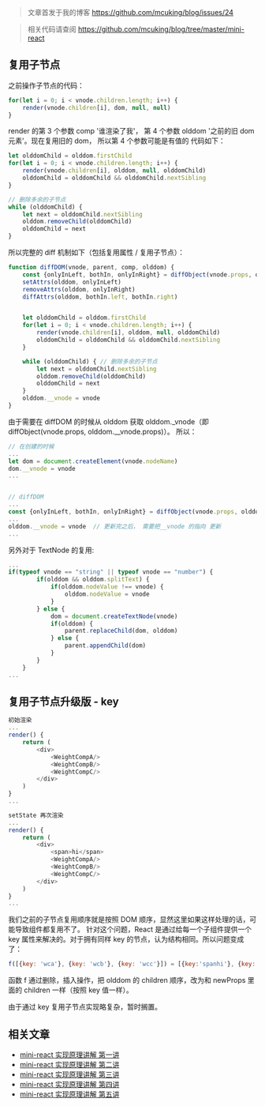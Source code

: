 > 文章首发于我的博客 https://github.com/mcuking/blog/issues/24

> 相关代码请查阅 https://github.com/mcuking/blog/tree/master/mini-react

## 复用子节点

之前操作子节点的代码：

```js
for(let i = 0; i < vnode.children.length; i++) {
    render(vnode.children[i], dom, null, null)
}
```

render 的第 3 个参数 comp '谁渲染了我'， 第 4 个参数 olddom '之前的旧 dom 元素'。现在复用旧的 dom， 所以第 4 个参数可能是有值的 代码如下：

```js
let olddomChild = olddom.firstChild
for(let i = 0; i < vnode.children.length; i++) {
    render(vnode.children[i], olddom, null, olddomChild)
    olddomChild = olddomChild && olddomChild.nextSibling
}

// 删除多余的子节点
while (olddomChild) {
    let next = olddomChild.nextSibling
    olddom.removeChild(olddomChild)
    olddomChild = next
}

```

所以完整的 diff 机制如下（包括复用属性 / 复用子节点）：

```js
function diffDOM(vnode, parent, comp, olddom) {
    const {onlyInLeft, bothIn, onlyInRight} = diffObject(vnode.props, olddom.__vnode.props)
    setAttrs(olddom, onlyInLeft)
    removeAttrs(olddom, onlyInRight)
    diffAttrs(olddom, bothIn.left, bothIn.right)


    let olddomChild = olddom.firstChild
    for(let i = 0; i < vnode.children.length; i++) {
        render(vnode.children[i], olddom, null, olddomChild)
        olddomChild = olddomChild && olddomChild.nextSibling
    }

    while (olddomChild) { // 删除多余的子节点
        let next = olddomChild.nextSibling
        olddom.removeChild(olddomChild)
        olddomChild = next
    }
    olddom.__vnode = vnode  
}
```

由于需要在 diffDOM 的时候从 olddom 获取 olddom._vnode（即 diffObject(vnode.props, olddom.__vnode.props)）。 所以：

```js
// 在创建的时候
...
let dom = document.createElement(vnode.nodeName)
dom.__vnode = vnode
...


// diffDOM
...
const {onlyInLeft, bothIn, onlyInRight} = diffObject(vnode.props, olddom.__vnode.props)
...
olddom.__vnode = vnode  // 更新完之后， 需要把__vnode 的指向 更新
...
```

另外对于 TextNode 的复用:

```js
...
if(typeof vnode == "string" || typeof vnode == "number") {
        if(olddom && olddom.splitText) {
            if(olddom.nodeValue !== vnode) {
                olddom.nodeValue = vnode
            }
        } else {
            dom = document.createTextNode(vnode)
            if(olddom) {
                parent.replaceChild(dom, olddom)
            } else {
                parent.appendChild(dom)
            }
        }
    }
...
```

## 复用子节点升级版 - key

```js
初始渲染
...
render() {
    return (
        <div>
            <WeightCompA/>
            <WeightCompB/>
            <WeightCompC/>
        </div>
    )
}
...

setState 再次渲染
...
render() {
    return (
        <div>
            <span>hi</span>
            <WeightCompA/>
            <WeightCompB/>
            <WeightCompC/>
        </div>
    )
}
...
```

我们之前的子节点复用顺序就是按照 DOM 顺序，显然这里如果这样处理的话，可能导致组件都复用不了。 针对这个问题，React 是通过给每一个子组件提供一个 key 属性来解决的。对于拥有同样 key 的节点，认为结构相同。所以问题变成了：

```js
f([{key: 'wca'}, {key: 'wcb'}, {key: 'wcc'}]) = [{key:'spanhi'}, {key: 'wca'}, {key: 'wcb'}, {key: 'wcc'}]
```
函数 f 通过删除，插入操作，把 olddom 的 children 顺序，改为和 newProps 里面的 children 一样（按照 key 值一样）。

由于通过 key 复用子节点实现略复杂，暂时搁置。


## 相关文章

- [mini-react 实现原理讲解 第一讲](https://github.com/mcuking/blog/issues/20)
- [mini-react 实现原理讲解 第二讲](https://github.com/mcuking/blog/issues/21)
- [mini-react 实现原理讲解 第三讲](https://github.com/mcuking/blog/issues/22)
- [mini-react 实现原理讲解 第四讲](https://github.com/mcuking/blog/issues/23)
- [mini-react 实现原理讲解 第五讲](https://github.com/mcuking/blog/issues/24)
